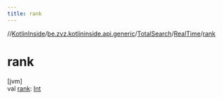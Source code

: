 ```yaml
---
title: rank
---
```

//[KotlinInside](../../../../index.html)/[be.zvz.kotlininside.api.generic](../../index.html)/[TotalSearch](../index.html)/[RealTime](index.html)/[rank](rank.html)



# rank



[jvm]\
val [rank](rank.html): [Int](https://kotlinlang.org/api/latest/jvm/stdlib/kotlin/-int/index.html)




